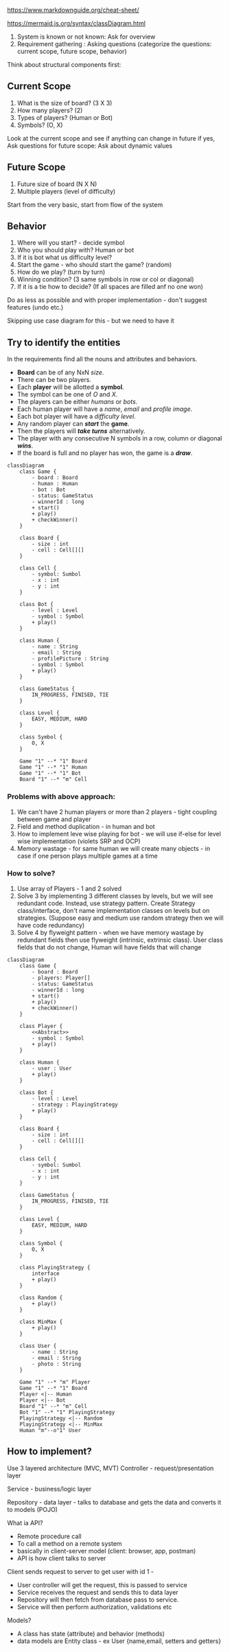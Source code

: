 https://www.markdownguide.org/cheat-sheet/

https://mermaid.js.org/syntax/classDiagram.html

1. System is known or not known: Ask for overview
2. Requirement gathering : Asking questions (categorize the questions: current scope, future scope, behavior)

Think about structural components first:

## Current Scope
1. What is the size of board? (3 X 3)
2. How many players? (2)
3. Types of players? (Human or Bot)
4. Symbols? (O, X)

Look at the current scope and see if anything can change in future if yes, Ask questions for future scope:
Ask about dynamic values

## Future Scope
1. Future size of board (N X N)
2. Multiple players (level of difficulty)

Start from the very basic, start from flow of the system

## Behavior
1. Where will you start? - decide symbol
2. Who you should play with? Human or bot
3. If it is bot what us difficulty level?
4. Start the game - who should start the game? (random)
5. How do we play? (turn by turn)
6. Winning condition? (3 same symbols in row or col or diagonal)
7. If it is a tie how to decide? (If all spaces are filled anf no one won)

Do as less as possible and with proper implementation - don't suggest features (undo etc.)

Skipping use case diagram for this - but we need to have it

## Try to identify the entities
In the requirements find all the nouns and attributes and behaviors.

* **Board** can be of any NxN _size_.
* There can be two players.
* Each **player** will be allotted a **symbol**.
* The symbol can be one of _O_ and _X_.
* The players can be either _humans_ or _bots_.
* Each human player will have a _name_, _email_ and _profile_ _image_.
* Each bot player will have a _difficulty level._
* Any random player can _**start**_ the **game**.
* Then the players will **_take turns_** alternatively.
* The player with any consecutive N symbols in a row, column or diagonal **_wins_**.
* If the board is full and no player has won, the game is a **_draw_**.

```mermaid
classDiagram
    class Game {
        - board : Board
        - human : Human
        - bot : Bot
        - status: GameStatus
        - winnerId : long
        + start()
        + play()
        + checkWinner()
    }
    
    class Board {
        - size : int
        - cell : Cell[][]
    }
    
    class Cell {
        - symbol: Sumbol
        - x : int
        - y : int
    }
    
    class Bot {
        - level : Level
        - symbol : Symbol
        + play()
    }
    
    class Human {
        - name : String
        - email : String
        - profilePicture : String
        - symbol : Symbol
        + play()
    }
    
    class GameStatus {
        IN_PROGRESS, FINISED, TIE
    }
    
    class Level {
        EASY, MEDIUM, HARD
    }
    
    class Symbol {
        O, X
    }
    
    Game "1" --* "1" Board
    Game "1" --* "1" Human
    Game "1" --* "1" Bot
    Board "1" --* "m" Cell
```

### Problems with above approach:
1. We can't have 2 human players or more than 2 players - tight coupling between game and player
2. Field and method duplication - in human and bot
3. How to implement leve wise playing for bot - we will use if-else for level wise implementation (violets SRP and OCP)
4. Memory wastage - for same human we will create many objects - in case if one person plays multiple games at a time

### How to solve?
1. Use array of Players - 1 and 2 solved
2. Solve 3 by implementing 3 different classes by levels, but we will see redundant code. Instead, use strategy pattern. Create Strategy class/interface, don't name implementation classes on levels but on strategies. (Suppose easy and medium use random strategy then we will have code redundancy) 
3. Solve 4 by flyweight pattern - when we have memory wastage by redundant fields then use flyweight (intrinsic, extrinsic class). User class fields that do not change, Human will have fields that will change

```mermaid
classDiagram
    class Game {
        - board : Board
        - players: Player[]
        - status: GameStatus
        - winnerId : long
        + start()
        + play()
        + checkWinner()
    }
    
    class Player {
        <<Abstract>> 
        - symbol : Symbol
        + play()
    }
    
    class Human {
        - user : User
        + play()
    }
    
    class Bot {
        - level : Level
        - strategy : PlayingStrategy
        + play()
    }
    
    class Board {
        - size : int
        - cell : Cell[][]
    }
    
    class Cell {
        - symbol: Sumbol
        - x : int
        - y : int
    }
    
    class GameStatus {
        IN_PROGRESS, FINISED, TIE
    }
    
    class Level {
        EASY, MEDIUM, HARD
    }
    
    class Symbol {
        O, X
    }
    
    class PlayingStrategy {
        interface
        + play()
    }
    
    class Random {
        + play()
    }
    
    class MinMax {
        + play()
    }
    
    class User {
        - name : String
        - email : String
        - photo : String
    }
    
    Game "1" --* "m" Player
    Game "1" --* "1" Board
    Player <|-- Human
    Player <|-- Bot
    Board "1" --* "m" Cell
    Bot "1" --* "1" PlayingStrategy
    PlayingStrategy <|-- Random
    PlayingStrategy <|-- MinMax
    Human "m"--o"1" User
```

## How to implement?
Use 3 layered architecture (MVC, MVT)
Controller - request/presentation layer

Service - business/logic layer

Repository - data layer - talks to database and gets the data and converts it to models (POJO)

What ia API?
* Remote procedure call
* To call a method on a remote system
* basically in client-server model (client: browser, app, postman)
* API is how client talks to server

Client sends request to server to get user with id 1 - 
* User controller will get the request, this is passed to service
* Service receives the request and sends this to data layer
* Repository will then fetch from database pass to service.
* Service will then perform authorization, validations etc


Models?
* A class has state (attribute) and behavior (methods)
* data models are Entity class - ex User {name,email, setters and getters}
